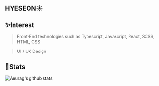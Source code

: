 ## HYESEON:sunny:

## :sparkles:Interest
> Front-End technologies such as Typescript, Javascript, React, SCSS, HTML, CSS

> UI / UX Design

## :speech_balloon:Stats
 
 ![Anurag's github stats](https://github-readme-stats.vercel.app/api?username=hyess210&show_icons=true&theme=buefy)
